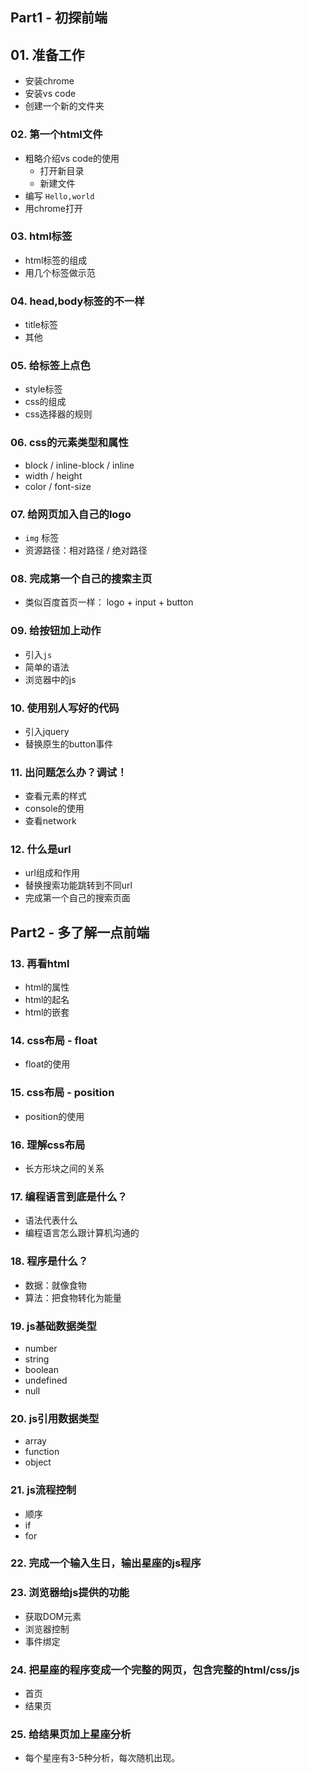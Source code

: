 
## Part1 - 初探前端

## 01. 准备工作
* 安装chrome
* 安装vs code
* 创建一个新的文件夹

### 02. 第一个html文件
* 粗略介绍vs code的使用
  * 打开新目录
  * 新建文件
* 编写 `Hello,world` 
* 用chrome打开

### 03. html标签
* html标签的组成
* 用几个标签做示范

### 04. head,body标签的不一样
* title标签
* 其他

### 05. 给标签上点色
* style标签
* css的组成
* css选择器的规则

### 06. css的元素类型和属性
* block / inline-block / inline
* width / height
* color / font-size

### 07. 给网页加入自己的logo
* `img` 标签
* 资源路径：相对路径 / 绝对路径

### 08. 完成第一个自己的搜索主页
* 类似百度首页一样： logo + input + button

### 09. 给按钮加上动作
* 引入`js`
* 简单的语法
* 浏览器中的js
  

### 10. 使用别人写好的代码
* 引入jquery
* 替换原生的button事件

### 11. 出问题怎么办？调试！
* 查看元素的样式
* console的使用
* 查看network

### 12. 什么是url
* url组成和作用
* 替换搜索功能跳转到不同url
* 完成第一个自己的搜索页面

## Part2 - 多了解一点前端

### 13. 再看html
* html的属性
* html的起名
* html的嵌套


### 14. css布局 - float
* float的使用


### 15. css布局 - position
* position的使用

### 16. 理解css布局
* 长方形块之间的关系

### 17. 编程语言到底是什么？
* 语法代表什么
* 编程语言怎么跟计算机沟通的

### 18. 程序是什么？
* 数据：就像食物
* 算法：把食物转化为能量

### 19. js基础数据类型
* number
* string
* boolean
* undefined
* null

### 20. js引用数据类型
* array
* function
* object

### 21. js流程控制
* 顺序
* if
* for

### 22. 完成一个输入生日，输出星座的js程序


### 23. 浏览器给js提供的功能
* 获取DOM元素
* 浏览器控制
* 事件绑定

### 24. 把星座的程序变成一个完整的网页，包含完整的html/css/js
* 首页
* 结果页

### 25. 给结果页加上星座分析
* 每个星座有3-5种分析，每次随机出现。

